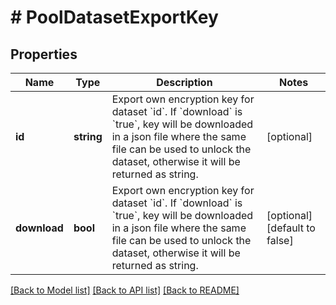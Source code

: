 # # PoolDatasetExportKey

## Properties

Name | Type | Description | Notes
------------ | ------------- | ------------- | -------------
**id** | **string** | Export own encryption key for dataset &#x60;id&#x60;. If &#x60;download&#x60; is &#x60;true&#x60;, key will be downloaded in a json file where the same file can be used to unlock the dataset, otherwise it will be returned as string. | [optional]
**download** | **bool** | Export own encryption key for dataset &#x60;id&#x60;. If &#x60;download&#x60; is &#x60;true&#x60;, key will be downloaded in a json file where the same file can be used to unlock the dataset, otherwise it will be returned as string. | [optional] [default to false]

[[Back to Model list]](../../README.md#models) [[Back to API list]](../../README.md#endpoints) [[Back to README]](../../README.md)

